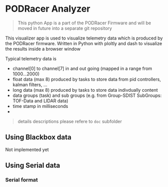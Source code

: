 # PODRacer Analyzer

> This python App is a part of the PODRacer Firmware and will be moved in future into a separate git repository

This visualizer app is used to visualize telemetry data which is produced by the PODRacer firmware.
Written in Python with ploltly and dash to visualize the results inside a browser window

Typical telemetry data is
- channel[0] to channel[7] in and out going (mapped in a range from 1000...2000)
- float data (max 8) produced by tasks to store data from pid controllers, kalman filters, ...
- long data (max 8) produced by tasks to store data indivdually content
- data groups (task) and sub groups (e.g. from Group-SDIST SubGroups: TOF-Data and LIDAR data)
- time stamp in milliseconds
- 

> details descriptions please refere to `doc` subfolder



## Using Blackbox data
Not implemented yet

## Using Serial data

### Serial format
``` ```

